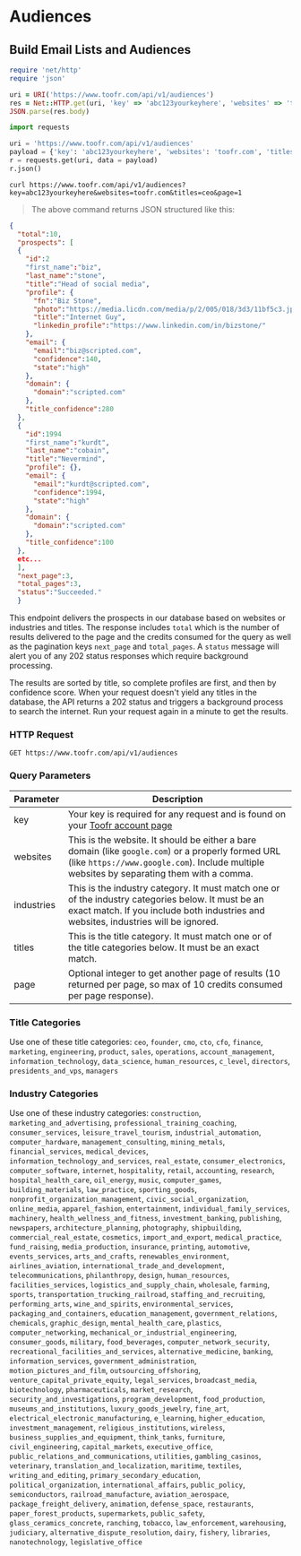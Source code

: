 # Audiences

## Build Email Lists and Audiences

```ruby
require 'net/http'
require 'json'

uri = URI('https://www.toofr.com/api/v1/audiences')
res = Net::HTTP.get(uri, 'key' => 'abc123yourkeyhere', 'websites' => 'toofr.com', 'titles' => 'ceo', 'page' => 1)
JSON.parse(res.body)
```

```python
import requests

uri = 'https://www.toofr.com/api/v1/audiences'
payload = {'key': 'abc123yourkeyhere', 'websites': 'toofr.com', 'titles': 'ceo', 'page': 1}
r = requests.get(uri, data = payload)
r.json()
```

```shell
curl https://www.toofr.com/api/v1/audiences?key=abc123yourkeyhere&websites=toofr.com&titles=ceo&page=1
```

> The above command returns JSON structured like this:

```json
{
  "total":10,
  "prospects": [
  {
    "id":2
    "first_name":"biz",
    "last_name":"stone",
    "title":"Head of social media",
    "profile": {
      "fn":"Biz Stone",
      "photo":"https://media.licdn.com/media/p/2/005/018/3d3/11bf5c3.jpg",
      "title":"Internet Guy",
      "linkedin_profile":"https://www.linkedin.com/in/bizstone/"
    },
    "email": {
      "email":"biz@scripted.com",
      "confidence":140,
      "state":"high"
    },
    "domain": {
      "domain":"scripted.com"
    },
    "title_confidence":280
  },
  {
    "id":1994
    "first_name":"kurdt",
    "last_name":"cobain",
    "title":"Nevermind",
    "profile": {},
    "email": {
      "email":"kurdt@scripted.com",
      "confidence":1994,
      "state":"high"
    },
    "domain": {
      "domain":"scripted.com"
    },
    "title_confidence":100
  },
  etc...
  ],
  "next_page":3,
  "total_pages":3,
  "status":"Succeeded."
  }
```

This endpoint delivers the prospects in our database based on websites or industries and titles. The response includes `total` which is the number of results delivered to the page and the credits consumed for the query as well as the pagination keys `next_page` and `total_pages`. A `status` message will alert you of any 202 status responses which require background processing. 

The results are sorted by title, so complete profiles are first, and then by confidence score. When your request doesn't yield any titles in the database, the API returns a 202 status and triggers a background process to search the internet. Run your request again in a minute to get the results.

### HTTP Request

`GET https://www.toofr.com/api/v1/audiences`

### Query Parameters

Parameter | Description
--------- | -----------
key | Your key is required for any request and is found on your [Toofr account page](https://www.toofr.com/account)
websites | This is the website. It should be either a bare domain (like `google.com`) or a properly formed URL (like `https://www.google.com`). Include multiple websites by separating them with a comma.
industries | This is the industry category. It must match one or of the industry categories below. It must be an exact match. If you include both industries and websites, industries will be ignored.
titles | This is the title category. It must match one or of the title categories below. It must be an exact match. 
page | Optional integer to get another page of results (10 returned per page, so max of 10 credits consumed per page response).

### Title Categories

Use one of these title categories: `ceo`, `founder`, `cmo`, `cto`, `cfo`, `finance`, `marketing`, `engineering`, `product`, `sales`, `operations`,
`account_management`, `information_technology`, `data_science`, `human_resources`, `c_level`, `directors`, `presidents_and_vps`, `managers`

### Industry Categories

Use one of these industry categories: `construction`, `marketing_and_advertising`, `professional_training_coaching`, `consumer_services`, `leisure_travel_tourism`, `industrial_automation`, `computer_hardware`, `management_consulting`, `mining_metals`, `financial_services`, `medical_devices`, `information_technology_and_services`, `real_estate`, `consumer_electronics`, `computer_software`, `internet`, `hospitality`, `retail`, `accounting`, `research`, `hospital_health_care`, `oil_energy`, `music`, `computer_games`, `building_materials`, `law_practice`, `sporting_goods`, `nonprofit_organization_management`, `civic_social_organization`, `online_media`, `apparel_fashion`, `entertainment`, `individual_family_services`, `machinery`, `health_wellness_and_fitness`, `investment_banking`, `publishing`, `newspapers`, `architecture_planning`, `photography`, `shipbuilding`, `commercial_real_estate`, `cosmetics`, `import_and_export`, `medical_practice`, `fund_raising`, `media_production`, `insurance`, `printing`, `automotive`, `events_services`, `arts_and_crafts`, `renewables_environment`, `airlines_aviation`, `international_trade_and_development`, `telecommunications`, `philanthropy`, `design`, `human_resources`, `facilities_services`, `logistics_and_supply_chain`, `wholesale`, `farming`, `sports`, `transportation_trucking_railroad`, `staffing_and_recruiting`, `performing_arts`, `wine_and_spirits`, `environmental_services`, `packaging_and_containers`, `education_management`, `government_relations`, `chemicals`, `graphic_design`, `mental_health_care`, `plastics`, `computer_networking`, `mechanical_or_industrial_engineering`, `consumer_goods`, `military`, `food_beverages`, `computer_network_security`, `recreational_facilities_and_services`, `alternative_medicine`, `banking`, `information_services`, `government_administration`, `motion_pictures_and_film`, `outsourcing_offshoring`, `venture_capital_private_equity`, `legal_services`, `broadcast_media`, `biotechnology`, `pharmaceuticals`, `market_research`, `security_and_investigations`, `program_development`, `food_production`, `museums_and_institutions`, `luxury_goods_jewelry`, `fine_art`, `electrical_electronic_manufacturing`, `e_learning`, `higher_education`, `investment_management`, `religious_institutions`, `wireless`, `business_supplies_and_equipment`, `think_tanks`, `furniture`, `civil_engineering`, `capital_markets`, `executive_office`, `public_relations_and_communications`, `utilities`, `gambling_casinos`, `veterinary`, `translation_and_localization`, `maritime`, `textiles`, `writing_and_editing`, `primary_secondary_education`, `political_organization`, `international_affairs`, `public_policy`, `semiconductors`, `railroad_manufacture`, `aviation_aerospace`, `package_freight_delivery`, `animation`, `defense_space`, `restaurants`, `paper_forest_products`, `supermarkets`, `public_safety`, `glass_ceramics_concrete`, `ranching`, `tobacco`, `law_enforcement`, `warehousing`, `judiciary`, `alternative_dispute_resolution`, `dairy`, `fishery`, `libraries`, `nanotechnology`, `legislative_office`